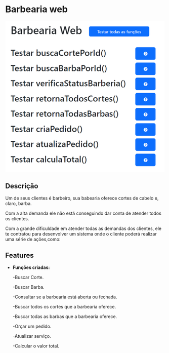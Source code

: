 # Barbearia web

<p align="center">
  <img src="./img/Project.png/" alt="BarbeariaWeb">
</p>

## Descrição

Um de seus clientes é barbeiro, sua babearia oferece cortes de cabelo e, claro, barba.

Com a alta demanda ele não está conseguindo dar conta de atender todos os clientes.

Com a grande dificuldade em atender todas as demandas dos clientes, ele te contratou para desenvolver um sistema onde o cliente poderá realizar uma série de ações,como:

## Features

- **Funções criadas:**

  -Buscar Corte.

  -Buscar Barba.

  -Consultar se a barbearia está aberta ou fechada.

  -Buscar todos os cortes que a barbearia oferece.

  -Buscar todas as barbas que a barbearia oferece.

  -Orçar um pedido.

  -Atualizar serviço.

  -Calcular o valor total.